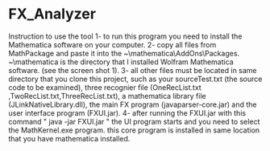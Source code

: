 # FX_Analyzer

Instruction to use the tool 
1- to run this program you need to install the Mathematica software on your computer.
2- copy all files from MathPackage and paste it into the ~\mathematica\AddOns\Packages. ~\mathematica is the directory that I installed Wolfram Mathematica software. 
(see the screen shot 1).
3- all other files must be located in same directory that you clone this project, such as your sourceTest.txt (the source code to be examined), three recognier file
(OneRecList.txt ,TwoRecList.txt,ThreeRecList.txt), a mathematica library file (JLinkNativeLibrary.dll), the main FX program (javaparser-core.jar) 
and the user interface program (FXUI.jar).
4- after running the FXUI.jar with this command " java -jar FXUI.jar " the UI program starts and you need to select the MathKernel.exe program. this core program is installed
in same location that you have mathematica installed. 

